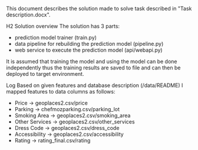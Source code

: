 This document describes the solution made to solve task described in "Task description.docx".

H2 Solution overview
The solution has 3 parts: 
* prediction model trainer (train.py)
* data pipeline for rebuilding the prediction model (pipeline.py)
* web service to execute the prediction model (api/webapi.py)


It is assumed that training the model and using the model can be done independently thus the training results are saved to file and can then be deployed to target environment.



Log
Based on given features and database description (/data/README) I mapped features to data columns as follows:
* Price -> geoplaces2.csv/price
* Parking -> chefmozparking.csv/parking_lot
* Smoking Area -> geoplaces2.csv/smoking_area
* Other Services -> geoplaces2.csv/other_services
* Dress Code -> geoplaces2.csv/dress_code
* Accessibility -> geoplaces2.csv/accessibility
* Rating -> rating_final.csv/rating

